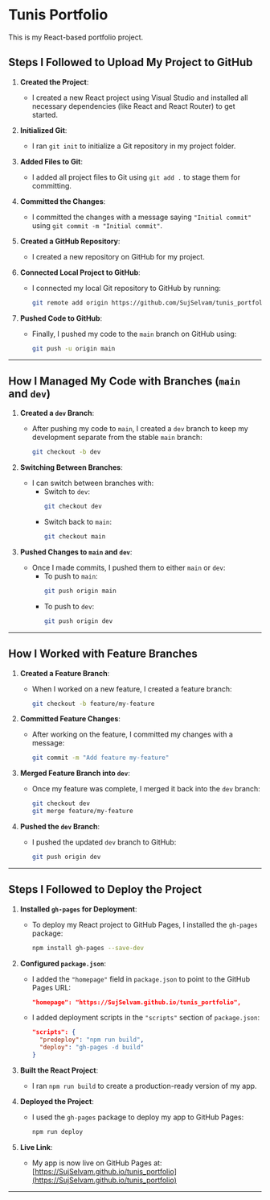 # Tunis Portfolio

This is my React-based portfolio project.

## Steps I Followed to Upload My Project to GitHub

1. **Created the Project**:
   - I created a new React project using Visual Studio and installed all necessary dependencies (like React and React Router) to get started.

2. **Initialized Git**:
   - I ran `git init` to initialize a Git repository in my project folder.

3. **Added Files to Git**:
   - I added all project files to Git using `git add .` to stage them for committing.

4. **Committed the Changes**:
   - I committed the changes with a message saying `"Initial commit"` using `git commit -m "Initial commit"`.

5. **Created a GitHub Repository**:
   - I created a new repository on GitHub for my project.

6. **Connected Local Project to GitHub**:
   - I connected my local Git repository to GitHub by running:
     ```bash
     git remote add origin https://github.com/SujSelvam/tunis_portfolio.git
     ```

7. **Pushed Code to GitHub**:
   - Finally, I pushed my code to the `main` branch on GitHub using:
     ```bash
     git push -u origin main
     ```

---

## How I Managed My Code with Branches (`main` and `dev`)

1. **Created a `dev` Branch**:
   - After pushing my code to `main`, I created a `dev` branch to keep my development separate from the stable `main` branch:
     ```bash
     git checkout -b dev
     ```

2. **Switching Between Branches**:
   - I can switch between branches with:
     - Switch to `dev`:
       ```bash
       git checkout dev
       ```
     - Switch back to `main`:
       ```bash
       git checkout main
       ```

3. **Pushed Changes to `main` and `dev`**:
   - Once I made commits, I pushed them to either `main` or `dev`:
     - To push to `main`:
       ```bash
       git push origin main
       ```
     - To push to `dev`:
       ```bash
       git push origin dev
       ```

---

## How I Worked with Feature Branches

1. **Created a Feature Branch**:
   - When I worked on a new feature, I created a feature branch:
     ```bash
     git checkout -b feature/my-feature
     ```

2. **Committed Feature Changes**:
   - After working on the feature, I committed my changes with a message:
     ```bash
     git commit -m "Add feature my-feature"
     ```

3. **Merged Feature Branch into `dev`**:
   - Once my feature was complete, I merged it back into the `dev` branch:
     ```bash
     git checkout dev
     git merge feature/my-feature
     ```

4. **Pushed the `dev` Branch**:
   - I pushed the updated `dev` branch to GitHub:
     ```bash
     git push origin dev
     ```

---

## Steps I Followed to Deploy the Project


1. **Installed `gh-pages` for Deployment**:
   - To deploy my React project to GitHub Pages, I installed the `gh-pages` package:
     ```bash
     npm install gh-pages --save-dev
     ```

2. **Configured `package.json`**:
   - I added the `"homepage"` field in `package.json` to point to the GitHub Pages URL:
     ```json
     "homepage": "https://SujSelvam.github.io/tunis_portfolio",
     ```
   - I added deployment scripts in the `"scripts"` section of `package.json`:
     ```json
     "scripts": {
       "predeploy": "npm run build",
       "deploy": "gh-pages -d build"
     }
     ```

3. **Built the React Project**:
   - I ran `npm run build` to create a production-ready version of my app.

4. **Deployed the Project**:
   - I used the `gh-pages` package to deploy my app to GitHub Pages:
     ```bash
     npm run deploy
     ```

5. **Live Link**:
   - My app is now live on GitHub Pages at:
     [https://SujSelvam.github.io/tunis_portfolio](https://SujSelvam.github.io/tunis_portfolio)

---

